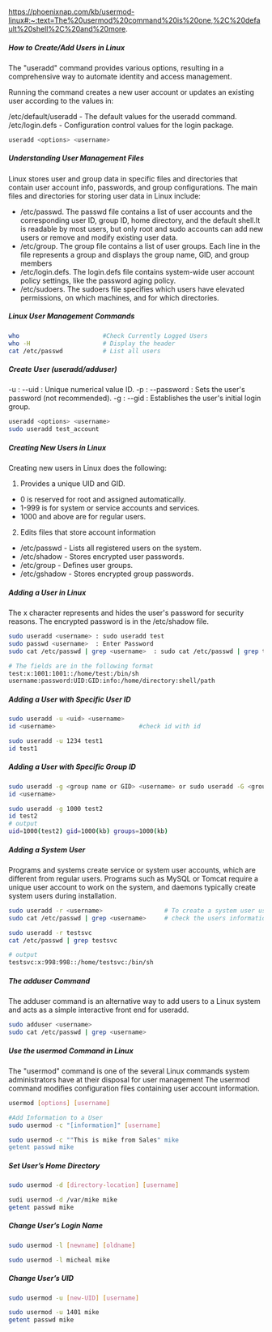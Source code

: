 https://phoenixnap.com/kb/usermod-linux#:~:text=The%20usermod%20command%20is%20one,%2C%20default%20shell%2C%20and%20more.

##### How to Create/Add Users in Linux
The "useradd" command provides various options, resulting in a comprehensive way to automate identity and access management.

Running the command creates a new user account or updates an existing user according to the values in:

/etc/default/useradd - The default values for the useradd command.
/etc/login.defs - Configuration control values for the login package.

``````sh
useradd <options> <username>

``````
##### Understanding User Management Files
Linux stores user and group data in specific files and directories that contain user account info, passwords, and group configurations.
The main files and directories for storing user data in Linux include:
- /etc/passwd. The passwd file contains a list of user accounts and the corresponding user ID, group ID, home directory, and the default shell.It is readable by most users, but only root and sudo accounts can add new users or remove and modify existing user data.
- /etc/group. The group file contains a list of user groups. Each line in the file represents a group and displays the group name, GID, and group members
- /etc/login.defs. The login.defs file contains system-wide user account policy settings, like the password aging policy.
- /etc/sudoers. The sudoers file specifies which users have elevated permissions, on which machines, and for which directories.

##### Linux User Management Commands

``````sh
who                       #Check Currently Logged Users
who -H                    # Display the header
cat /etc/passwd           # List all users

``````
##### Create User (useradd/adduser)
-u <uid>: --uid <uid>	: Unique numerical value ID.
-p <password>: --password <password>	: Sets the user's password (not recommended).
-g <name or number>: --gid <name or number>	: Establishes the user's initial login group.

``````sh
useradd <options> <username>
sudo useradd test_account

``````
##### Creating New Users in Linux
Creating new users in Linux does the following:

1. Provides a unique UID and GID.

- 0 is reserved for root and assigned automatically.
- 1-999 is for system or service accounts and services.
- 1000 and above are for regular users.

2. Edits files that store account information
- /etc/passwd - Lists all registered users on the system.
- /etc/shadow - Stores encrypted user passwords.
- /etc/group - Defines user groups.
- /etc/gshadow - Stores encrypted group passwords.

##### Adding a User in Linux
The x character represents and hides the user's password for security reasons. The encrypted password is in the /etc/shadow file.
``````sh
sudo useradd <username> : sudo useradd test
sudo passwd <username>  : Enter Password
sudo cat /etc/passwd | grep <username>  : sudo cat /etc/passwd | grep test

# The fields are in the following format
test:x:1001:1001::/home/test:/bin/sh
username:password:UID:GID:info:/home/directory:shell/path
``````
##### Adding a User with Specific User ID

``````sh
sudo useradd -u <uid> <username>
id <username>                       #check id with id

sudo useradd -u 1234 test1
id test1

``````
##### Adding a User with Specific Group ID

``````sh
sudo useradd -g <group name or GID> <username> or sudo useradd -G <group1,group2,group3> <username>
id <username>

sudo useradd -g 1000 test2
id test2
# output
uid=1000(test2) gid=1000(kb) groups=1000(kb)

``````
##### Adding a System User
Programs and systems create service or system user accounts, which are different from regular users. Programs such as MySQL or Tomcat require a unique user account to work on the system, and daemons typically create system users during installation.

``````sh
sudo useradd -r <username>                 # To create a system user use -r option
sudo cat /etc/passwd | grep <username>     # check the users information

sudo useradd -r testsvc
cat /etc/passwd | grep testsvc

# output
testsvc:x:998:998::/home/testsvc:/bin/sh
``````
##### The adduser Command
The adduser command is an alternative way to add users to a Linux system and acts as a simple interactive front end for useradd.
``````sh
sudo adduser <username>
sudo cat /etc/passwd | grep <username>

``````
##### Use the usermod Command in Linux
The "usermod" command is one of the several Linux commands system administrators have at their disposal for user management
The usermod command modifies configuration files containing user account information.
``````sh
usermod [options] [username]

#Add Information to a User
sudo usermod -c "[information]" [username]

sudo usermod -c ""This is mike from Sales" mike
getent passwd mike

``````
##### Set User’s Home Directory

``````sh
sudo usermod -d [directory-location] [username]

sudi usermod -d /var/mike mike
getent passwd mike
``````
##### Change User’s Login Name


``````sh
sudo usermod -l [newname] [oldname]

sudo usermod -l micheal mike
``````
##### Change User’s UID

``````sh
sudo usermod -u [new-UID] [username]

sudo usermod -u 1401 mike
getent passwd mike
``````
